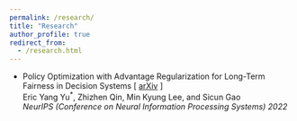 ```yaml
---
permalink: /research/
title: "Research"
author_profile: true
redirect_from: 
  - /research.html
---
```


- Policy Optimization with Advantage Regularization for Long-Term Fairness in Decision Systems [ [arXiv](https://arxiv.org/abs/2210.12546) ]\
Eric Yang Yu<sup>*</sup>, Zhizhen Qin, Min Kyung Lee, and Sicun Gao\
_NeurIPS (Conference on Neural Information Processing Systems) 2022_